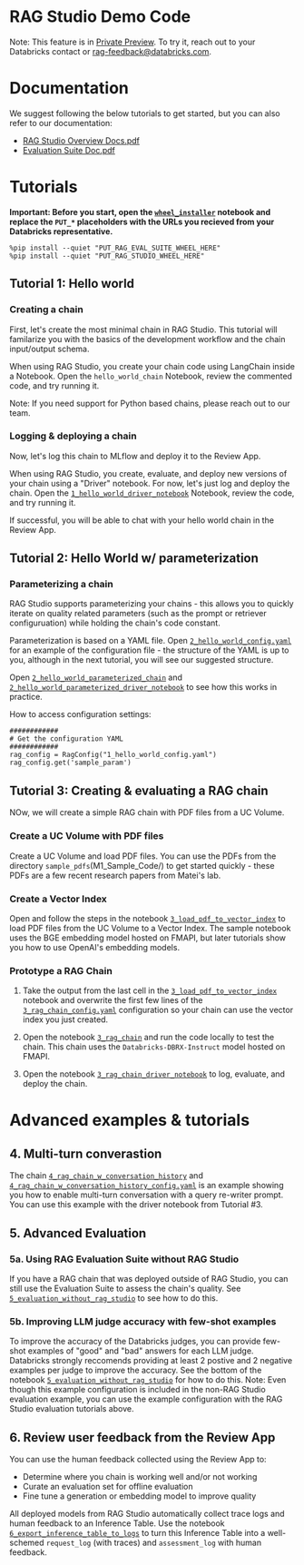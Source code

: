 # RAG Studio Demo Code

Note: This feature is in [Private Preview](https://docs.databricks.com/en/release-notes/release-types.html). To try it, reach out to your Databricks contact or [rag-feedback@databricks.com](mailto:rag-feedback@databricks.com).

# Documentation

We suggest following the below tutorials to get started, but you can also refer to our documentation:
- [RAG Studio Overview Docs.pdf](<RAG Studio Overview Docs.pdf>)
- [Evaluation Suite Doc.pdf](<Evaluation Suite Doc.pdf>)

# Tutorials

**Important: Before you start, open the [`wheel_installer`](M1_Sample_Code/wheel_installer.py) notebook and replace the `PUT_*` placeholders with the URLs you recieved from your Databricks representative.**

```
%pip install --quiet "PUT_RAG_EVAL_SUITE_WHEEL_HERE"
%pip install --quiet "PUT_RAG_STUDIO_WHEEL_HERE"
```

## Tutorial 1: Hello world

### Creating a chain
First, let's create the most minimal chain in RAG Studio.  This tutorial will familarize you with the basics of the development workflow and the chain input/output schema.

When using RAG Studio, you create your chain code using LangChain inside a Notebook.  Open the `hello_world_chain` Notebook, review the commented code, and try running it.

Note: If you need support for Python based chains, please reach out to our team.

### Logging & deploying a chain

Now, let's log this chain to MLflow and deploy it to the Review App.

When using RAG Studio, you create, evaluate, and deploy new versions of your chain using a "Driver" notebook.  For now, let's just log and deploy the chain.  Open the [`1_hello_world_driver_notebook`](M1_Sample_Code/1_hello_world_driver_notebook.py) Notebook, review the code, and try running it.

If successful, you will be able to chat with your hello world chain in the Review App.

## Tutorial 2: Hello World w/ parameterization

### Parameterizing a chain

RAG Studio supports parameterizing your chains - this allows you to quickly iterate on quality related parameters (such as the prompt or retriever configuruation) while holding the chain's code constant.

Parameterization is based on a YAML file.  Open [`2_hello_world_config.yaml`](M1_Sample_Code/2_hello_world_config.yaml) for an example of the configuration file - the structure of the YAML is up to you, although in the next tutorial, you will see our suggested structure.

Open [`2_hello_world_parameterized_chain`](M1_Sample_Code/2_hello_world_parameterized_chain.py) and [`2_hello_world_parameterized_driver_notebook`](M1_Sample_Code/2_hello_world_parameterized_driver_notebook.py) to see how this works in practice.


How to access configuration settings:
```
############
# Get the configuration YAML
############
rag_config = RagConfig("1_hello_world_config.yaml")
rag_config.get('sample_param')
```

## Tutorial 3: Creating & evaluating a RAG chain

NOw, we will create a simple RAG chain with PDF files from a UC Volume.  

### Create a UC Volume with PDF files

Create a UC Volume and load PDF files.  You can use the PDFs from the directory `sample_pdfs`(M1_Sample_Code/) to get started quickly - these PDFs are a few recent research papers from Matei's lab.

### Create a Vector Index

Open and follow the steps in the notebook [`3_load_pdf_to_vector_index`](M1_Sample_Code/3_load_pdf_to_vector_index.py) to load PDF files from the UC Volume to a Vector Index.  The sample notebook uses the BGE embedding model hosted on FMAPI, but later tutorials show you how to use OpenAI's embedding models.

### Prototype a RAG Chain

1. Take the output from the last cell in the [`3_load_pdf_to_vector_index`](M1_Sample_Code/3_load_pdf_to_vector_index.py) notebook and overwrite the first few lines of the [`3_rag_chain_config.yaml`](M1_Sample_Code/3_rag_chain_config.yaml) configuration so your chain can use the vector index you just created.

2. Open the notebook [`3_rag_chain`](M1_Sample_Code/3_rag_chain.py) and run the code locally to test the chain.  This chain uses the `Databricks-DBRX-Instruct` model hosted on FMAPI.

3. Open the notebook [`3_rag_chain_driver_notebook`](M1_Sample_Code/3_rag_chain_driver_notebook.py) to log, evaluate, and deploy the chain.

# Advanced examples & tutorials

## 4. Multi-turn converastion

The chain [`4_rag_chain_w_conversation_history`](M1_Sample_Code/4_rag_chain_w_conversation_history.py) and [`4_rag_chain_w_conversation_history_config.yaml`](M1_Sample_Code/4_rag_chain_w_conversation_history_config.yaml) is an example showing you how to enable multi-turn conversation with a query re-writer prompt.  You can use this example with the driver notebook from Tutorial #3.

## 5. Advanced Evaluation
### 5a. Using RAG Evaluation Suite without RAG Studio

If you have a RAG chain that was deployed outside of RAG Studio, you can still use the Evaluation Suite to assess the chain's quality.  See [`5_evaluation_without_rag_studio`](M1_Sample_Code/5_evaluation_without_rag_studio.py) to see how to do this.

### 5b. Improving LLM judge accuracy with few-shot examples

To improve the accuracy of the Databricks judges, you can provide few-shot examples of "good" and "bad" answers for each LLM judge.  Databricks strongly reccomends providing at least 2 postive and 2 negative examples per judge to improve the accuracy.  See the bottom of the notebook [`5_evaluation_without_rag_studio`](M1_Sample_Code/5_evaluation_without_rag_studio.py) for how to do this.  Note: Even though this example configuration is included in the non-RAG Studio evaluation example, you can use the example configuration with the RAG Studio evaluation tutorials above.

## 6. Review user feedback from the Review App

You can use the human feedback collected using the Review App to:
- Determine where you chain is working well and/or not working
- Curate an evaluation set for offline evaluation
- Fine tune a generation or embedding model to improve quality

All deployed models from RAG Studio automatically collect trace logs and human feedback to an Inference Table.  Use the notebook [`6_export_inference_table_to_logs`](M1_Sample_Code/6_export_inference_table_to_logs.py) to turn this Inference Table into a well-schemed `request_log` (with traces) and `assessment_log` with human feedback.
